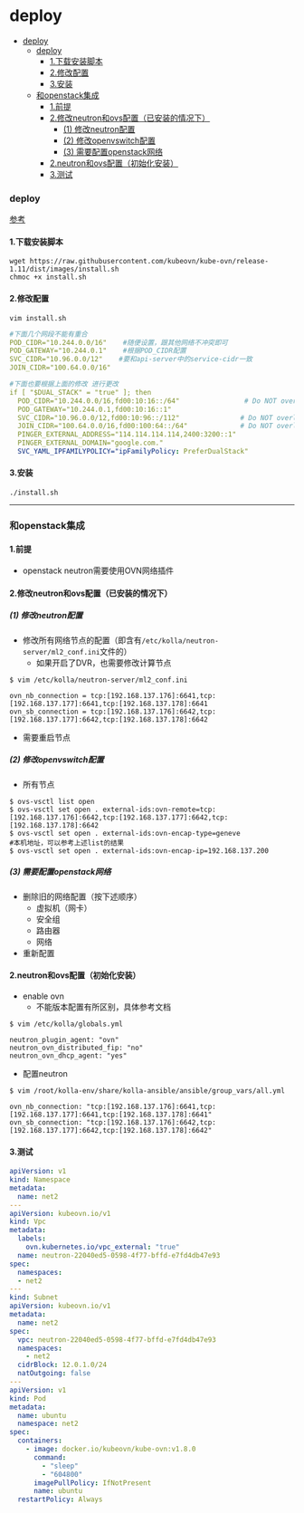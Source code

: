 # deploy


<!-- @import "[TOC]" {cmd="toc" depthFrom=1 depthTo=6 orderedList=false} -->

<!-- code_chunk_output -->

- [deploy](#deploy)
    - [deploy](#deploy-1)
      - [1.下载安装脚本](#1下载安装脚本)
      - [2.修改配置](#2修改配置)
      - [3.安装](#3安装)
    - [和openstack集成](#和openstack集成)
      - [1.前提](#1前提)
      - [2.修改neutron和ovs配置（已安装的情况下）](#2修改neutron和ovs配置已安装的情况下)
        - [(1) 修改neutron配置](#1-修改neutron配置)
        - [(2) 修改openvswitch配置](#2-修改openvswitch配置)
        - [(3) 需要配置openstack网络](#3-需要配置openstack网络)
      - [2.neutron和ovs配置（初始化安装）](#2neutron和ovs配置初始化安装)
      - [3.测试](#3测试)

<!-- /code_chunk_output -->

### deploy

[参考](https://kubeovn.github.io/docs/v1.11.x/en/start/one-step-install/)

#### 1.下载安装脚本
```shell
wget https://raw.githubusercontent.com/kubeovn/kube-ovn/release-1.11/dist/images/install.sh
chmoc +x install.sh
```

#### 2.修改配置
```shell
vim install.sh
```
```yaml
#下面几个网段不能有重合
POD_CIDR="10.244.0.0/16"    #随便设置，跟其他网络不冲突即可    
POD_GATEWAY="10.244.0.1"    #根据POD_CIDR配置
SVC_CIDR="10.96.0.0/12"    #要和api-server中的service-cidr一致    
JOIN_CIDR="100.64.0.0/16" 

#下面也要根据上面的修改 进行更改
if [ "$DUAL_STACK" = "true" ]; then
  POD_CIDR="10.244.0.0/16,fd00:10:16::/64"                # Do NOT overlap with NODE/SVC/JOIN CIDR
  POD_GATEWAY="10.244.0.1,fd00:10:16::1"
  SVC_CIDR="10.96.0.0/12,fd00:10:96::/112"               # Do NOT overlap with NODE/POD/JOIN CIDR
  JOIN_CIDR="100.64.0.0/16,fd00:100:64::/64"             # Do NOT overlap with NODE/POD/SVC CIDR
  PINGER_EXTERNAL_ADDRESS="114.114.114.114,2400:3200::1"
  PINGER_EXTERNAL_DOMAIN="google.com."
  SVC_YAML_IPFAMILYPOLICY="ipFamilyPolicy: PreferDualStack"
```

#### 3.安装
```shell
./install.sh
```

***

### 和openstack集成

#### 1.前提
* openstack neutron需要使用OVN网络插件

#### 2.修改neutron和ovs配置（已安装的情况下）

##### (1) 修改neutron配置

* 修改所有网络节点的配置（即含有`/etc/kolla/neutron-server/ml2_conf.ini`文件的）
    * 如果开启了DVR，也需要修改计算节点
```shell
$ vim /etc/kolla/neutron-server/ml2_conf.ini

ovn_nb_connection = tcp:[192.168.137.176]:6641,tcp:[192.168.137.177]:6641,tcp:[192.168.137.178]:6641
ovn_sb_connection = tcp:[192.168.137.176]:6642,tcp:[192.168.137.177]:6642,tcp:[192.168.137.178]:6642
```

* 需要重启节点

##### (2) 修改openvswitch配置

* 所有节点
```shell
$ ovs-vsctl list open
$ ovs-vsctl set open . external-ids:ovn-remote=tcp:[192.168.137.176]:6642,tcp:[192.168.137.177]:6642,tcp:[192.168.137.178]:6642
$ ovs-vsctl set open . external-ids:ovn-encap-type=geneve
#本机地址，可以参考上述list的结果
$ ovs-vsctl set open . external-ids:ovn-encap-ip=192.168.137.200
```

##### (3) 需要配置openstack网络
* 删除旧的网络配置（按下述顺序）
  * 虚拟机（网卡）
  * 安全组
  * 路由器
  * 网络
* 重新配置

#### 2.neutron和ovs配置（初始化安装）

* enable ovn
  * 不能版本配置有所区别，具体参考文档
```shell
$ vim /etc/kolla/globals.yml

neutron_plugin_agent: "ovn"
neutron_ovn_distributed_fip: "no"
neutron_ovn_dhcp_agent: "yes"
```

* 配置neutron
```shell
$ vim /root/kolla-env/share/kolla-ansible/ansible/group_vars/all.yml

ovn_nb_connection: "tcp:[192.168.137.176]:6641,tcp:[192.168.137.177]:6641,tcp:[192.168.137.178]:6641"
ovn_sb_connection: "tcp:[192.168.137.176]:6642,tcp:[192.168.137.177]:6642,tcp:[192.168.137.178]:6642"
```

#### 3.测试

```yaml
apiVersion: v1
kind: Namespace
metadata:
  name: net2
---
apiVersion: kubeovn.io/v1
kind: Vpc
metadata:
  labels:
    ovn.kubernetes.io/vpc_external: "true"
  name: neutron-22040ed5-0598-4f77-bffd-e7fd4db47e93
spec:
  namespaces:
  - net2
---
kind: Subnet
apiVersion: kubeovn.io/v1
metadata:
  name: net2
spec:
  vpc: neutron-22040ed5-0598-4f77-bffd-e7fd4db47e93
  namespaces:
    - net2
  cidrBlock: 12.0.1.0/24
  natOutgoing: false
---
apiVersion: v1
kind: Pod
metadata:
  name: ubuntu
  namespace: net2
spec:
  containers:
    - image: docker.io/kubeovn/kube-ovn:v1.8.0
      command:
        - "sleep"
        - "604800"
      imagePullPolicy: IfNotPresent
      name: ubuntu
  restartPolicy: Always
```